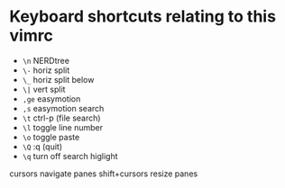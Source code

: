 # Keyboard shortcuts relating to this vimrc

* `\n`   NERDtree
* `\-`   horiz split
* `\_`   horiz split below
* `\|`   vert split
* `,ge`  easymotion
* `,s`   easymotion search
* `\t`   ctrl-p (file search)
* `\l`   toggle line number
* `\o`   toggle paste
* `\Q`   :q (quit)
* `\q`   turn off search higlight

cursors        navigate panes
shift+cursors  resize panes
